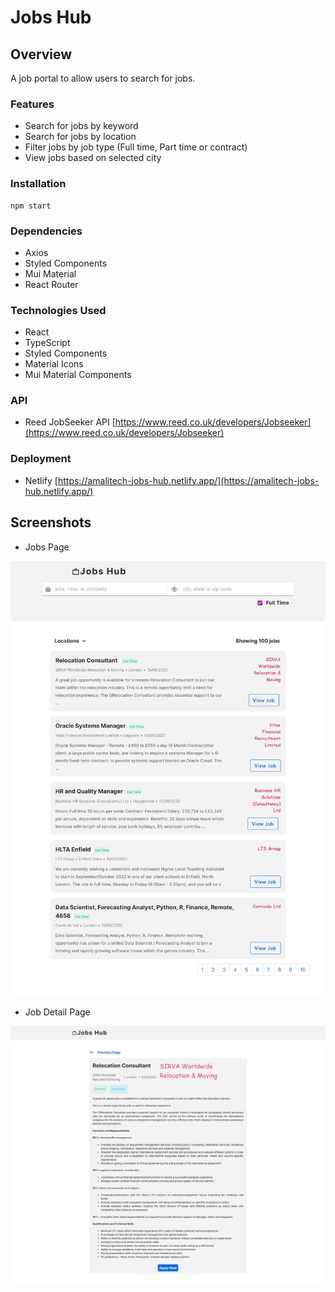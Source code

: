 # Jobs Hub
## Overview
 A job portal to allow users to search for jobs.

### Features

- Search for jobs by keyword
- Search for jobs by location
- Filter jobs by job type (Full time, Part time or contract)
- View jobs based on selected city

### Installation

```
npm start
```

### Dependencies

- Axios
- Styled Components
- Mui Material
- React Router
### Technologies Used

- React
- TypeScript
- Styled Components
- Material Icons
- Mui Material Components

### API


- Reed JobSeeker API [https://www.reed.co.uk/developers/Jobseeker](https://www.reed.co.uk/developers/Jobseeker)

### Deployment

- Netlify [https://amalitech-jobs-hub.netlify.app/](https://amalitech-jobs-hub.netlify.app/)


## Screenshots
- Jobs Page
<img src="src/Assets/Screenshots/homepage.png">

- Job Detail Page
<img src="src/Assets/Screenshots/jobDetails.png">






